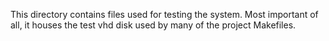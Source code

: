 This directory contains files used for testing the system. Most important of all, it houses the
test vhd disk used by many of the project Makefiles.